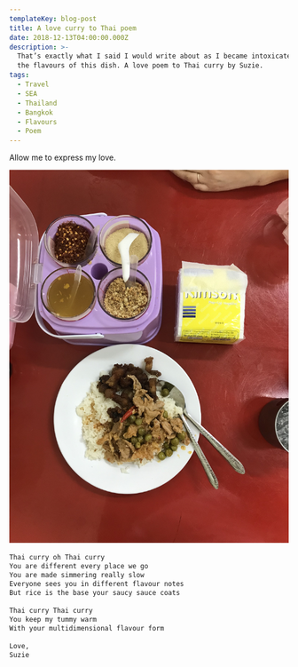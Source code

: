 ```yaml
---
templateKey: blog-post
title: A love curry to Thai poem
date: 2018-12-13T04:00:00.000Z
description: >-
  That’s exactly what I said I would write about as I became intoxicated with
  the flavours of this dish. A love poem to Thai curry by Suzie.
tags:
  - Travel
  - SEA
  - Thailand
  - Bangkok
  - Flavours
  - Poem
---
```

Allow me to express my love.

![The Inspiration](/img/bd397db0-3830-480d-9378-4cdcfd565749.jpeg)

```
Thai curry oh Thai curry 
You are different every place we go
You are made simmering really slow
Everyone sees you in different flavour notes
But rice is the base your saucy sauce coats

Thai curry Thai curry
You keep my tummy warm 
With your multidimensional flavour form

Love, 
Suzie 
```

